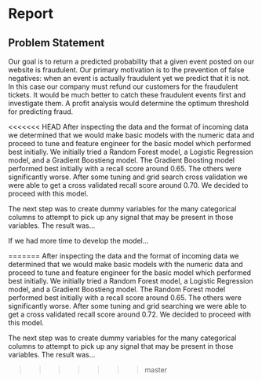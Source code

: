 # Report

## Problem Statement

Our goal is to return a predicted probability that a given event posted on our website is fraudulent. Our primary motivation is to the prevention of false negatives: when an event is actually fraudulent yet we predict that it is not. In this case our company must refund our customers for the fraudulent tickets. It would be much better to catch these fraudulent events first and investigate them. A profit analysis would determine the optimum threshold for predicting fraud.

<<<<<<< HEAD
After inspecting the data and the format of incoming data we determined that we would make basic models with the numeric data and proceed to tune and feature engineer for the basic model which performed best initially. We initially tried a Random Forest model, a Logistic Regression model, and a Gradient Boostieng model. The Gradient Boosting model performed best initially with a recall score around 0.65. The others were significantly worse. After some tuning and grid search cross validation we were able to get a cross validated recall score around 0.70. We decided to proceed with this model.

The next step was to create dummy variables for the many categorical columns to attempt to pick up any signal that may be present in those variables. The result was...

If we had more time to develop the model...

=======
After inspecting the data and the format of incoming data we determined that we would make basic models with the numeric data and proceed to tune and feature engineer for the basic model which performed best initially. We initially tried a Random Forest model, a Logistic Regression model, and a Gradient Boostieng model. The Random Forest model performed best initially with a recall score around 0.65. The others were significantly worse. After some tuning and grid searching we were able to get a cross validated recall score around 0.72. We decided to proceed with this model.

The next step was to create dummy variables for the many categorical columns to attempt to pick up any signal that may be present in those variables. The result was...

>>>>>>> master
